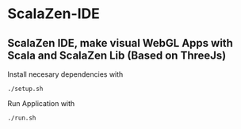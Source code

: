 # ScalaZen-IDE
## ScalaZen IDE, make visual WebGL Apps with Scala and ScalaZen Lib (Based on ThreeJs)

Install necesary dependencies with
```
./setup.sh
```

Run Application with
```
./run.sh
```
